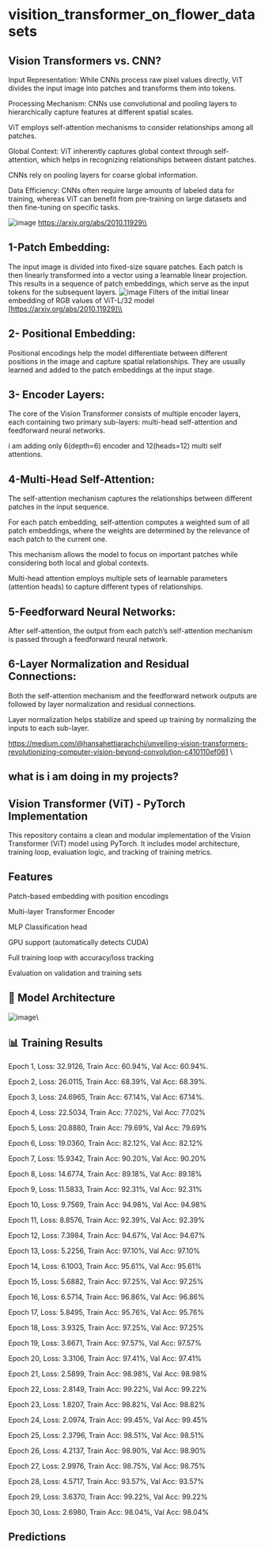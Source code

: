 # visition_transformer_on_flower_datasets
## Vision Transformers vs. CNN?
Input Representation: While CNNs process raw pixel values directly, ViT divides the input image into patches and transforms them into tokens.

Processing Mechanism: CNNs use convolutional and pooling layers to hierarchically capture features at different spatial scales. 

ViT employs self-attention mechanisms to consider relationships among all patches.

Global Context: ViT inherently captures global context through self-attention, which helps in recognizing relationships between distant patches. 

CNNs rely on pooling layers for coarse global information.

Data Efficiency: CNNs often require large amounts of labeled data for training, whereas ViT can benefit from pre-training on large datasets and then fine-tuning on specific tasks.



![image](https://github.com/user-attachments/assets/8f8daa9b-6f6a-4681-a835-4b3066522c7c)
https://arxiv.org/abs/2010.11929\\

## 1-Patch Embedding:
The input image is divided into fixed-size square patches. Each patch is then linearly transformed into a vector using a learnable linear projection. This results in a sequence of patch embeddings, which serve as the input tokens for the subsequent layers.
![image](https://github.com/user-attachments/assets/870ce9d2-76a3-4b0b-814b-6351fc7205af)
Filters of the initial linear embedding of RGB values of ViT-L/32 model [https://arxiv.org/abs/2010.11929]\\

## 2- Positional Embedding:
Positional encodings help the model differentiate between different positions in the image and capture spatial relationships. They are usually learned and added to the patch embeddings at the input stage.

## 3- Encoder Layers:
The core of the Vision Transformer consists of multiple encoder layers, each containing two primary sub-layers: multi-head self-attention and feedforward neural networks.

i am adding only 6(depth=6) encoder and 12(heads=12) multi self attentions.

## 4-Multi-Head Self-Attention:
The self-attention mechanism captures the relationships between different patches in the input sequence.

For each patch embedding, self-attention computes a weighted sum of all patch embeddings, where the weights are determined by the relevance of each patch to the current one.

This mechanism allows the model to focus on important patches while considering both local and global contexts.

Multi-head attention employs multiple sets of learnable parameters (attention heads) to capture different types of relationships.

## 5-Feedforward Neural Networks:
After self-attention, the output from each patch’s self-attention mechanism is passed through a feedforward neural network.

## 6-Layer Normalization and Residual Connections:
Both the self-attention mechanism and the feedforward network outputs are followed by layer normalization and residual connections.

Layer normalization helps stabilize and speed up training by normalizing the inputs to each sub-layer.

https://medium.com/@hansahettiarachchi/unveiling-vision-transformers-revolutionizing-computer-vision-beyond-convolution-c410110ef061 \\

## what is i am doing in my projects?

## Vision Transformer (ViT) - PyTorch Implementation

This repository contains a clean and modular implementation of the Vision Transformer (ViT) model using PyTorch. It includes model architecture, training loop, evaluation logic, and tracking of training metrics.

## Features
Patch-based embedding with position encodings

Multi-layer Transformer Encoder

MLP Classification head

GPU support (automatically detects CUDA)

Full training loop with accuracy/loss tracking

Evaluation on validation and training sets

## 🧠 Model Architecture
![image](https://github.com/user-attachments/assets/00452f3f-fba3-49b2-8f3b-289df4a012a8)\\

## 📊 Training Results
Epoch 1, Loss: 32.9126, Train Acc: 60.94%, Val Acc: 60.94%.

Epoch 2, Loss: 26.0115, Train Acc: 68.39%, Val Acc: 68.39%.

Epoch 3, Loss: 24.6965, Train Acc: 67.14%, Val Acc: 67.14%.

Epoch 4, Loss: 22.5034, Train Acc: 77.02%, Val Acc: 77.02%

Epoch 5, Loss: 20.8880, Train Acc: 79.69%, Val Acc: 79.69%

Epoch 6, Loss: 19.0360, Train Acc: 82.12%, Val Acc: 82.12%

Epoch 7, Loss: 15.9342, Train Acc: 90.20%, Val Acc: 90.20%

Epoch 8, Loss: 14.6774, Train Acc: 89.18%, Val Acc: 89.18%

Epoch 9, Loss: 11.5833, Train Acc: 92.31%, Val Acc: 92.31%

Epoch 10, Loss: 9.7569, Train Acc: 94.98%, Val Acc: 94.98%

Epoch 11, Loss: 8.8576, Train Acc: 92.39%, Val Acc: 92.39%

Epoch 12, Loss: 7.3984, Train Acc: 94.67%, Val Acc: 94.67%

Epoch 13, Loss: 5.2256, Train Acc: 97.10%, Val Acc: 97.10%

Epoch 14, Loss: 6.1003, Train Acc: 95.61%, Val Acc: 95.61%

Epoch 15, Loss: 5.6882, Train Acc: 97.25%, Val Acc: 97.25%

Epoch 16, Loss: 6.5714, Train Acc: 96.86%, Val Acc: 96.86%

Epoch 17, Loss: 5.8495, Train Acc: 95.76%, Val Acc: 95.76%

Epoch 18, Loss: 3.9325, Train Acc: 97.25%, Val Acc: 97.25%

Epoch 19, Loss: 3.6671, Train Acc: 97.57%, Val Acc: 97.57%

Epoch 20, Loss: 3.3106, Train Acc: 97.41%, Val Acc: 97.41%

Epoch 21, Loss: 2.5899, Train Acc: 98.98%, Val Acc: 98.98%

Epoch 22, Loss: 2.8149, Train Acc: 99.22%, Val Acc: 99.22%

Epoch 23, Loss: 1.8207, Train Acc: 98.82%, Val Acc: 98.82%

Epoch 24, Loss: 2.0974, Train Acc: 99.45%, Val Acc: 99.45%

Epoch 25, Loss: 2.3796, Train Acc: 98.51%, Val Acc: 98.51%

Epoch 26, Loss: 4.2137, Train Acc: 98.90%, Val Acc: 98.90%

Epoch 27, Loss: 2.9976, Train Acc: 98.75%, Val Acc: 98.75%

Epoch 28, Loss: 4.5717, Train Acc: 93.57%, Val Acc: 93.57%

Epoch 29, Loss: 3.6370, Train Acc: 99.22%, Val Acc: 99.22%

Epoch 30, Loss: 2.6980, Train Acc: 98.04%, Val Acc: 98.04%

## Predictions



